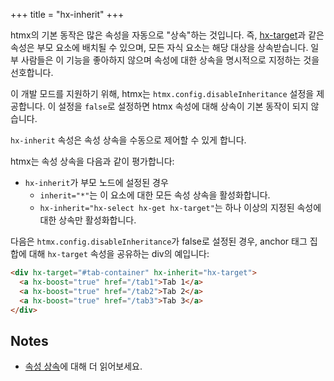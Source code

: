 +++
title = "hx-inherit"
+++

htmx의 기본 동작은 많은 속성을 자동으로 "상속"하는 것입니다. 
즉, [hx-target](@/attributes/hx-target.md)과 같은 속성은 부모 요소에 배치될 수 있으며, 
모든 자식 요소는 해당 대상을 상속받습니다. 
일부 사람들은 이 기능을 좋아하지 않으며 속성에 대한 상속을 명시적으로 지정하는 것을 선호합니다.

이 개발 모드를 지원하기 위해, htmx는 `htmx.config.disableInheritance` 설정을 제공합니다. 
이 설정을 `false`로 설정하면 htmx 속성에 대해 상속이 기본 동작이 되지 않습니다.

`hx-inherit` 속성은 속성 상속을 수동으로 제어할 수 있게 합니다.

htmx는 속성 상속을 다음과 같이 평가합니다:

* `hx-inherit`가 부모 노드에 설정된 경우
  * `inherit="*"`는 이 요소에 대한 모든 속성 상속을 활성화합니다.
  * `hx-inherit="hx-select hx-get hx-target"`는 하나 이상의 지정된 속성에 대한 상속만 활성화합니다.

다음은 `htmx.config.disableInheritance`가 false로 설정된 경우, anchor 태그 집합에 대해 `hx-target` 속성을 공유하는 div의 예입니다:

```html
<div hx-target="#tab-container" hx-inherit="hx-target">
  <a hx-boost="true" href="/tab1">Tab 1</a>
  <a hx-boost="true" href="/tab2">Tab 2</a>
  <a hx-boost="true" href="/tab3">Tab 3</a>
</div>
```

## Notes

* [속성 상속](https://htmx.org/docs/#inheritance)에 대해 더 읽어보세요.
